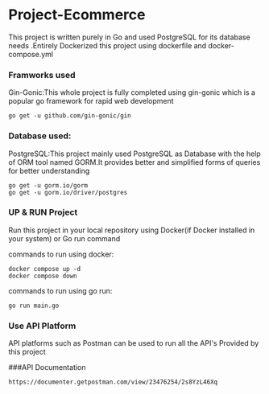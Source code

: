 
# Project-Ecommerce

This project is written purely in Go and used PostgreSQL for its database needs
.Entirely Dockerized this project using dockerfile and docker-compose.yml

### Framworks used
Gin-Gonic:This whole project is fully completed using gin-gonic which is a popular go framework for rapid web development
```
go get -u github.com/gin-gonic/gin
```

### Database used:
PostgreSQL:This project mainly used PostgreSQL as Database with the help of ORM tool named GORM.It provides better and simplified forms of queries for better understanding

```
go get -u gorm.io/gorm
go get -u gorm.io/driver/postgres
```
### UP & RUN Project
Run this project in your local repository using Docker(if Docker installed in your system) or Go run command

commands to run using docker:
```
docker compose up -d
docker compose down
```
commands to run using go run:
```
go run main.go
```

### Use API Platform
API platforms such as Postman can be used to run all the API's Provided by this project

###API Documentation
```
https://documenter.getpostman.com/view/23476254/2s8YzL46Xq
```
